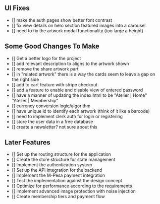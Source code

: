 

## UI Fixes
- [] make the auth pages show better font contrast
- [] fix view details on hero section featured images into a carousel
- [] need to fix the artwork modal functionality (too large a height)


## Some Good Changes To Make
- [] Get a better logo for the project
- [] add relevant description to aligns to the artwork shown
- [] remove the share artwork part
- [] in "related artwork" there is a way the cards seem to leave a gap on the right side
- [] add to cart feature with stripe checkout
- [] add a feature to enable and disable view of entered password
- [] have a manner of updating the index.html to be "Atelier | Home" "Atelier | Membership" 
- [] currency conversion logic/algorithm
- [] have unique id to identify each artwork (think of it like a barcode)  
- [] need to implement clerk auth for login or registering
- [] store the user data in a free database
- [] create a newsletter? not sure about this


## Later Features
- [] Set up the routing structure for the application
- [] Create the store structure for state management
- [] Implement the authentication system
- [] Set up the API integration for the backend
- [] Implement the M-Pesa payment integration
- [] Test the implementation against the design concept
- [] Optimize for performance according to the requirements
- [] Implement advanced image protection with noise injection
- [] Create membership tiers and payment flow